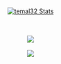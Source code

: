 <p align="center">
<br>
<a href="https://github.com/temal32">
  <img align="center" src="https://github-readme-stats.vercel.app/api?username=temal32&show_icons=true&include_all_commits=true&show_icons=true&title_color=fff&icon_color=00FFFF&text_color=9f9f9f&bg_color=151515" alt="temal32 Stats" />
</a>
</p>
<p align="center">
<br><br>
<a href="https://github.com/temal32?tab=repositories">
  <img align="center" src="https://github-readme-stats.vercel.app/api/top-langs/?username=temal32&layout=compact&show_icons=true&title_color=fff&icon_color=00FFFF&text_color=9f9f9f&bg_color=151515" />
</a>
<br>
<br>
  <img align="center" src="https://visitor-badge.laobi.icu/badge?page_id=temal.temal" />
</p>

